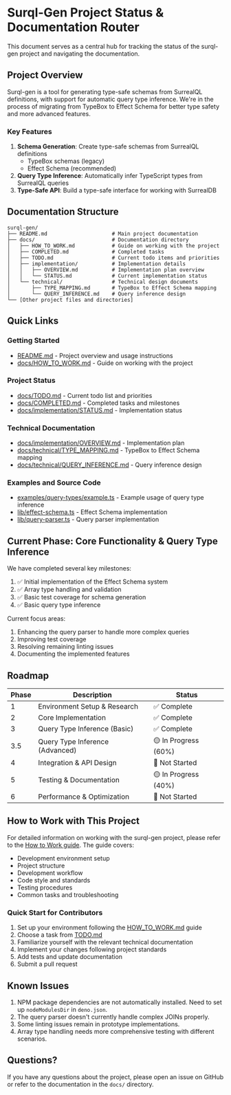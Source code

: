 # Surql-Gen Project Status & Documentation Router

This document serves as a central hub for tracking the status of the surql-gen
project and navigating the documentation.

## Project Overview

Surql-gen is a tool for generating type-safe schemas from SurrealQL definitions,
with support for automatic query type inference. We're in the process of
migrating from TypeBox to Effect Schema for better type safety and more advanced
features.

### Key Features

1. **Schema Generation**: Create type-safe schemas from SurrealQL definitions
   - TypeBox schemas (legacy)
   - Effect Schema (recommended)
2. **Query Type Inference**: Automatically infer TypeScript types from SurrealQL
   queries
3. **Type-Safe API**: Build a type-safe interface for working with SurrealDB

## Documentation Structure

```
surql-gen/
├── README.md                     # Main project documentation
├── docs/                         # Documentation directory
│   ├── HOW_TO_WORK.md            # Guide on working with the project
│   ├── COMPLETED.md              # Completed tasks
│   ├── TODO.md                   # Current todo items and priorities
│   ├── implementation/           # Implementation details
│   │   ├── OVERVIEW.md           # Implementation plan overview
│   │   └── STATUS.md             # Current implementation status
│   └── technical/                # Technical design documents
│       ├── TYPE_MAPPING.md       # TypeBox to Effect Schema mapping
│       └── QUERY_INFERENCE.md    # Query inference design
└── [Other project files and directories]
```

## Quick Links

### Getting Started

- [README.md](./README.md) - Project overview and usage instructions
- [docs/HOW_TO_WORK.md](./docs/HOW_TO_WORK.md) - Guide on working with the
  project

### Project Status

- [docs/TODO.md](./docs/TODO.md) - Current todo list and priorities
- [docs/COMPLETED.md](./docs/COMPLETED.md) - Completed tasks and milestones
- [docs/implementation/STATUS.md](./docs/implementation/STATUS.md) -
  Implementation status

### Technical Documentation

- [docs/implementation/OVERVIEW.md](./docs/implementation/OVERVIEW.md) -
  Implementation plan
- [docs/technical/TYPE_MAPPING.md](./docs/technical/TYPE_MAPPING.md) - TypeBox
  to Effect Schema mapping
- [docs/technical/QUERY_INFERENCE.md](./docs/technical/QUERY_INFERENCE.md) -
  Query inference design

### Examples and Source Code

- [examples/query-types/example.ts](./examples/query-types/example.ts) - Example
  usage of query type inference
- [lib/effect-schema.ts](./lib/effect-schema.ts) - Effect Schema implementation
- [lib/query-parser.ts](./lib/query-parser.ts) - Query parser implementation

## Current Phase: Core Functionality & Query Type Inference

We have completed several key milestones:

1. ✅ Initial implementation of the Effect Schema system
2. ✅ Array type handling and validation
3. ✅ Basic test coverage for schema generation
4. ✅ Basic query type inference

Current focus areas:

1. Enhancing the query parser to handle more complex queries
2. Improving test coverage
3. Resolving remaining linting issues
4. Documenting the implemented features

## Roadmap

| Phase | Description                     | Status               |
| ----- | ------------------------------- | -------------------- |
| 1     | Environment Setup & Research    | ✅ Complete          |
| 2     | Core Implementation             | ✅ Complete          |
| 3     | Query Type Inference (Basic)    | ✅ Complete          |
| 3.5   | Query Type Inference (Advanced) | 🟡 In Progress (60%) |
| 4     | Integration & API Design        | 🔴 Not Started       |
| 5     | Testing & Documentation         | 🟡 In Progress (40%) |
| 6     | Performance & Optimization      | 🔴 Not Started       |

## How to Work with This Project

For detailed information on working with the surql-gen project, please refer to
the [How to Work guide](./docs/HOW_TO_WORK.md). The guide covers:

- Development environment setup
- Project structure
- Development workflow
- Code style and standards
- Testing procedures
- Common tasks and troubleshooting

### Quick Start for Contributors

1. Set up your environment following the [HOW_TO_WORK.md](./docs/HOW_TO_WORK.md)
   guide
2. Choose a task from [TODO.md](./docs/TODO.md)
3. Familiarize yourself with the relevant technical documentation
4. Implement your changes following project standards
5. Add tests and update documentation
6. Submit a pull request

## Known Issues

1. NPM package dependencies are not automatically installed. Need to set up
   `nodeModulesDir` in `deno.json`.
2. The query parser doesn't currently handle complex JOINs properly.
3. Some linting issues remain in prototype implementations.
4. Array type handling needs more comprehensive testing with different
   scenarios.

## Questions?

If you have any questions about the project, please open an issue on GitHub or
refer to the documentation in the `docs/` directory.
